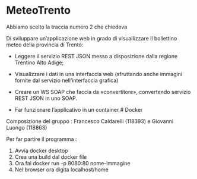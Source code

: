 # MeteoTrento
Abbiamo scelto la traccia numero 2 che chiedeva

Di sviluppare un’applicazione web in grado di visuallizzare il bollettino meteo della provincia di Trento:
- Leggere il servizio REST JSON messo a disposizione dalla regione Trentino Alto Adige;

- Visualizzare i dati in una interfaccia web (sfruttando anche immagini fornite dal servizio nell’interfaccia grafica)

- Creare un WS SOAP che faccia da «convertitore», convertendo servizio REST JSON in uno SOAP.

- Far funzionare l’applicativo in un container # Docker

Composizione del gruppo : Francesco Caldarelli (118393) e Giovanni Luongo (118863)

Per far partire il programma :
1) Avvia docker desktop
2) Crea una build dal docker file
3) Ora fai docker run -p 8080:80 nome-immagine
4) Nel browser ora digita localhost/home
